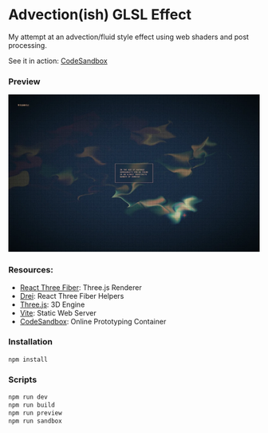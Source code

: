 # Advection(ish) GLSL Effect 

My attempt at an advection/fluid style effect using web shaders and post processing.

See it in action: [CodeSandbox](https://githubbox.com/wuhhh/r3f-smoke)

### Preview

![Preview](/public/images/preview.webp)

### Resources:

- [React Three Fiber](https://docs.pmnd.rs/react-three-fiber/): Three.js Renderer
- [Drei](https://github.com/pmndrs/drei): React Three Fiber Helpers
- [Three.js](https://threejs.org/docs/index.html#manual/en/introduction/Creating-a-scene): 3D Engine
- [Vite](https://vitejs.dev/guide/): Static Web Server
- [CodeSandbox](https://codesandbox.io/docs/configuration): Online Prototyping Container 

### Installation

```
npm install
```

### Scripts

```
npm run dev
npm run build
npm run preview
npm run sandbox
```

